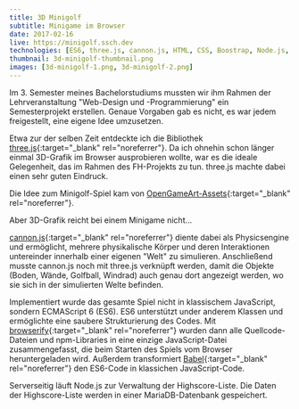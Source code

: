 ```yaml
---
title: 3D Minigolf
subtitle: Minigame im Browser
date: 2017-02-16
live: https://minigolf.ssch.dev
technologies: [ES6, three.js, cannon.js, HTML, CSS, Boostrap, Node.js, Express, pug.js, MariaDB]
thumbnail: 3d-minigolf-thumbnail.png
images: [3d-minigolf-1.png, 3d-minigolf-2.png]
---
```


Im 3. Semester meines Bachelorstudiums mussten wir ihm Rahmen der Lehrveranstaltung "Web-Design und -Programmierung" ein Semesterprojekt erstellen.
Genaue Vorgaben gab es nicht, es war jedem freigestellt, eine eigene Idee umzusetzen.

Etwa zur der selben Zeit entdeckte ich die Bibliothek [three.js](https://threejs.org){:target="_blank" rel="noreferrer"}.
Da ich ohnehin schon länger einmal 3D-Grafik im Browser ausprobieren wollte, war es die ideale Gelegenheit, das im Rahmen des FH-Projekts zu tun.
three.js machte dabei einen sehr guten Eindruck.

Die Idee zum Minigolf-Spiel kam von [OpenGameArt-Assets](http://opengameart.org/content/3d-minigolf-pack){:target="_blank" rel="noreferrer"}.

Aber 3D-Grafik reicht bei einem Minigame nicht...

[cannon.js](https://schteppe.github.io/cannon.js/){:target="_blank" rel="noreferrer"} diente dabei als Physicsengine und ermöglicht, mehrere physikalische Körper und deren Interaktionen untereinder innerhalb einer eigenen "Welt" zu simulieren. 
Anschließend musste cannon.js noch mit three.js verknüpft werden, damit die Objekte (Boden, Wände, Golfball, Windrad) auch genau dort angezeigt werden, wo sie sich in der simulierten Welte befinden.

Implementiert wurde das gesamte Spiel nicht in klassischem JavaScript, sondern ECMAScript 6 (ES6).
ES6 unterstützt under anderem Klassen und ermöglichte eine saubere Strukturierung des Codes.
Mit [browserify](http://browserify.org){:target="_blank" rel="noreferrer"} wurden dann alle Quellcode-Dateien und npm-Libraries in eine einzige JavaScript-Datei zusammengefasst, die beim Starten des Spiels vom Browser heruntergeladen wird.
Außerdem transformiert [Babel](https://babeljs.io){:target="_blank" rel="noreferrer"} den ES6-Code in klassichen JavaScript-Code.

Serverseitig läuft Node.js zur Verwaltung der Highscore-Liste. Die Daten der Highscore-Liste werden in einer MariaDB-Datenbank gespeichert.
